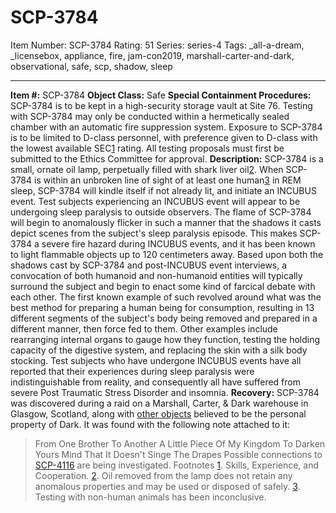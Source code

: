 # SCP-3784
Item Number: SCP-3784
Rating: 51
Series: series-4
Tags: _all-a-dream, _licensebox, appliance, fire, jam-con2019, marshall-carter-and-dark, observational, safe, scp, shadow, sleep

---

  
**Item #:** SCP-3784 
**Object Class:** Safe
**Special Containment Procedures:** SCP-3784 is to be kept in a high-security storage vault at Site 76. Testing with SCP-3784 may only be conducted within a hermetically sealed chamber with an automatic fire suppression system. Exposure to SCP-3784 is to be limited to D-class personnel, with preference given to D-class with the lowest available SEC[1](javascript:;) rating. All testing proposals must first be submitted to the Ethics Committee for approval.
**Description:** SCP-3784 is a small, ornate oil lamp, perpetually filled with shark liver oil[2](javascript:;). When SCP-3784 is within an unbroken line of sight of at least one human[3](javascript:;) in REM sleep, SCP-3784 will kindle itself if not already lit, and initiate an INCUBUS event.
Test subjects experiencing an INCUBUS event will appear to be undergoing sleep paralysis to outside observers. The flame of SCP-3784 will begin to anomalously flicker in such a manner that the shadows it casts depict scenes from the subject's sleep paralysis episode. This makes SCP-3784 a severe fire hazard during INCUBUS events, and it has been known to light flammable objects up to 120 centimeters away.
Based upon both the shadows cast by SCP-3784 and post-INCUBUS event interviews, a convocation of both humanoid and non-humanoid entities will typically surround the subject and begin to enact some kind of farcical debate with each other. The first known example of such revolved around what was the best method for preparing a human being for consumption, resulting in 13 different segments of the subject's body being removed and prepared in a different manner, then force fed to them. Other examples include rearranging internal organs to gauge how they function, testing the holding capacity of the digestive system, and replacing the skin with a silk body stocking.
Test subjects who have undergone INCUBUS events have all reported that their experiences during sleep paralysis were indistinguishable from reality, and consequently all have suffered from severe Post Traumatic Stress Disorder and insomnia.
**Recovery:** SCP-3784 was discovered during a raid on a Marshall, Carter, & Dark warehouse in Glasgow, Scotland, along with [other objects](/scp-3549) believed to be the personal property of Dark. It was found with the following note attached to it:
> From One Brother To Another
> A Little Piece Of My Kingdom To Darken Yours
> Mind That It Doesn't Singe The Drapes
Possible connections to [SCP-4116](/scp-4116) are being investigated.
Footnotes
[1](javascript:;). Skills, Experience, and Cooperation.
[2](javascript:;). Oil removed from the lamp does not retain any anomalous properties and may be used or disposed of safely.
[3](javascript:;). Testing with non-human animals has been inconclusive.